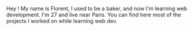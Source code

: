 Hey ! My name is Florent, I used to be a baker, and now I'm learning web development. I'm 27 and live near Paris.
You can find here most of the projects I worked on while learning web dev. 

<!--
**FloFeu/FloFeu** is a ✨ _special_ ✨ repository because its `README.md` (this file) appears on your GitHub profile.

Here are some ideas to get you started:

- 🔭 I’m currently working on ...
- 🌱 I’m currently learning ...
- 👯 I’m looking to collaborate on ...
- 🤔 I’m looking for help with ...
- 💬 Ask me about ...
- 📫 How to reach me: ...
- 😄 Pronouns: ...
- ⚡ Fun fact: ...
-->
